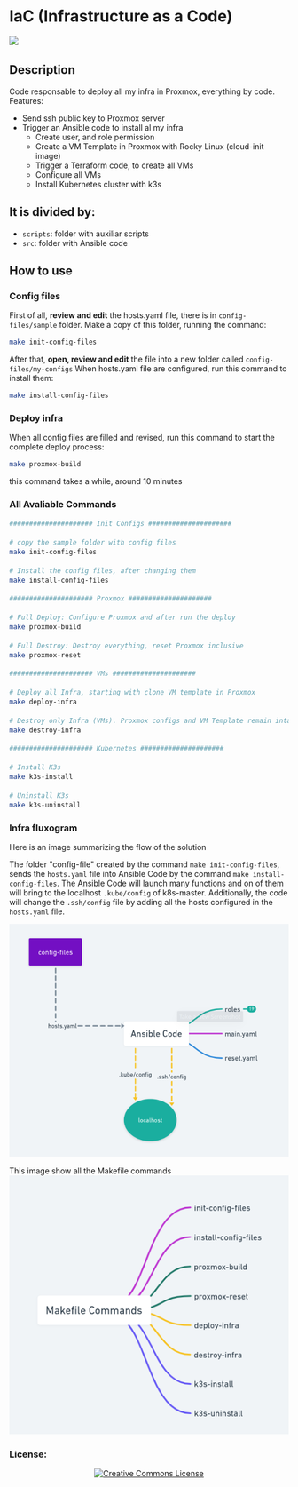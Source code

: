 # IaC (Infrastructure as a Code)

<p align="left">
  <a href="http://creativecommons.org/licenses/by-nc-sa/4.0/">
    <img src="https://img.shields.io/badge/-CC_BY--SA_4.0-000000.svg?style=for-the-badge&logo=creative-commons&logoColor=white"/>
  </a>
</p>

## Description

Code responsable to deploy all my infra in Proxmox, everything by code.
Features:
 - Send ssh public key to Proxmox server
 - Trigger an Ansible code to install al my infra
    -  Create user, and role permission
    -  Create a VM Template in Proxmox with Rocky Linux (cloud-init image)
    - Trigger a Terraform code, to create all VMs
    - Configure all VMs
    -  Install Kubernetes cluster with k3s

## It is divided by:

- `scripts`: folder with auxiliar scripts
- `src`: folder with Ansible code

## How to use

### Config files
First of all, **review and edit** the hosts.yaml file, there is in `config-files/sample` folder.
Make a copy of this folder, running the command:
```bash
make init-config-files
```

After that, **open, review and edit** the file into a new folder called `config-files/my-configs`
When hosts.yaml file are configured, run this command to install them:
```bash
make install-config-files
```

### Deploy infra
When all config files are filled and revised, run this command to start the complete deploy process:
```bash
make proxmox-build
```

this command takes a while, around 10 minutes

### All Avaliable Commands
```bash
##################### Init Configs #####################

# copy the sample folder with config files
make init-config-files

# Install the config files, after changing them
make install-config-files

##################### Proxmox #####################

# Full Deploy: Configure Proxmox and after run the deploy
make proxmox-build

# Full Destroy: Destroy everything, reset Proxmox inclusive
make proxmox-reset

##################### VMs #####################

# Deploy all Infra, starting with clone VM template in Proxmox
make deploy-infra

# Destroy only Infra (VMs). Proxmox configs and VM Template remain intact
make destroy-infra

##################### Kubernetes #####################

# Install K3s
make k3s-install

# Uninstall K3s
make k3s-uninstall

```

### Infra fluxogram
Here is an image summarizing the flow of the solution

The folder "config-file" created by the command `make init-config-files`, sends the `hosts.yaml` file into Ansible Code by the command `make install-config-files`.
The Ansible Code will launch many functions and on of them will bring to the localhost `.kube/config` of k8s-master. Additionally, the code will change the `.ssh/config` file by adding all the hosts configured in the `hosts.yaml` file.

![Alt iac_fluxogram](images/ansible-code.png)


This image show all the Makefile commands
![Alt makefile_commands](images/makefile-commands.png)

### License:

<p align="center">
  <a rel="license" href="http://creativecommons.org/licenses/by-nc-sa/4.0/">
    <img alt="Creative Commons License" style="border-width:0" src="https://i.creativecommons.org/l/by-nc-sa/4.0/88x31.png" />
  </a>
</p>
